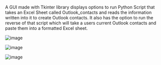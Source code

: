 A GUI made with Tkinter library displays options to run Python Script that takes an Excel Sheet called Outlook_contacts and reads the information written into it to create Outlook contacts. 
It also has the option to run the reverse of that script which will take a users current Outlook contacts and paste them into a formatted Excel sheet.

![image](https://github.com/user-attachments/assets/2542c637-33f9-456c-b1f4-f8ef95d769ea)

![image](https://github.com/user-attachments/assets/76b273c6-d81b-492f-8605-7e2068c5db3f)

![image](https://github.com/user-attachments/assets/fe1004e2-d4a8-42e2-bc5a-b1c2423510fc)
